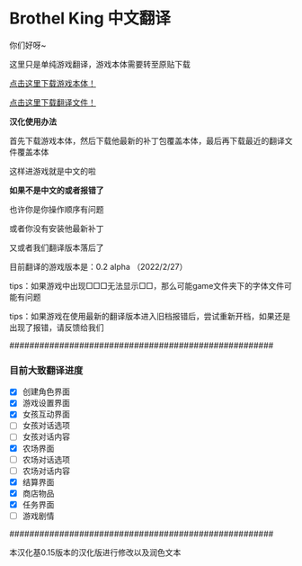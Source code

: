 # Brothel King 中文翻译

你们好呀~

这里只是单纯游戏翻译，游戏本体需要转至原贴下载

[点击这里下载游戏本体！](https://www.henthighschool.com/brothel-king/playable-version-(alpha)-download-and-information/)

[点击这里下载翻译文件！](https://github.com/XyMinxin/Brothel-King-Chinese-Translate/archive/refs/heads/main.zip)

**汉化使用办法**

首先下载游戏本体，然后下载他最新的补丁包覆盖本体，最后再下载最近的翻译文件覆盖本体

这样进游戏就是中文的啦

**如果不是中文的或者报错了**

也许你是你操作顺序有问题

或者你没有安装他最新补丁

又或者我们翻译版本落后了

目前翻译的游戏版本是：0.2 alpha （2022/2/27）

tips：如果游戏中出现□□□无法显示□□，那么可能game文件夹下的字体文件可能有问题

tips：如果游戏在使用最新的翻译版本进入旧档报错后，尝试重新开档，如果还是出现了报错，请反馈给我们

#####################################################

### 目前大致翻译进度

- [x] 创建角色界面
- [x] 游戏设置界面
- [x] 女孩互动界面
- [ ] 女孩对话选项
- [ ] 女孩对话内容
- [x] 农场界面
- [ ] 农场对话选项
- [ ] 农场对话内容
- [x] 结算界面
- [x] 商店物品
- [x] 任务界面
- [ ] 游戏剧情

#####################################################

本汉化基0.15版本的汉化版进行修改以及润色文本
